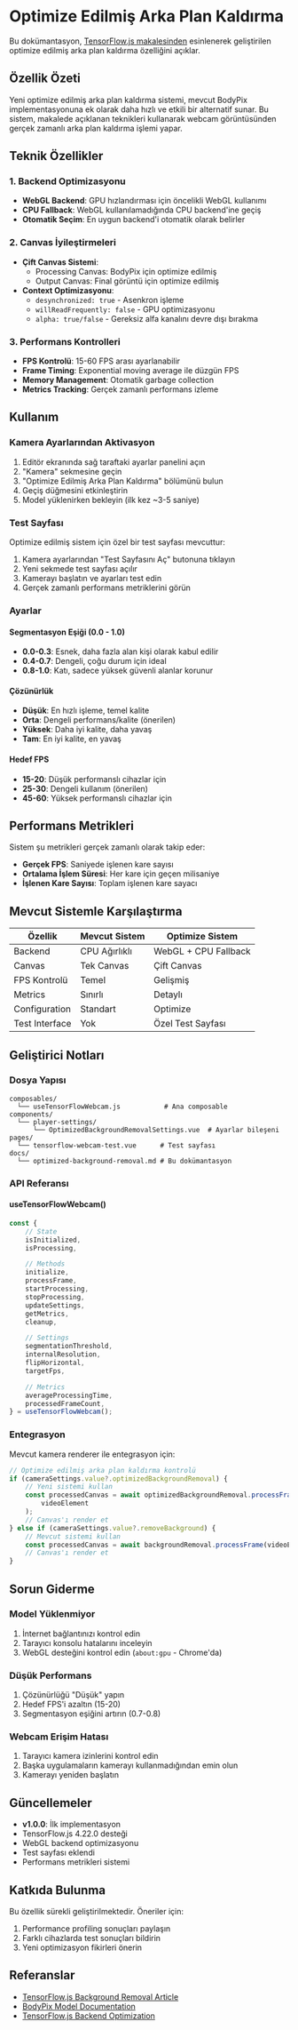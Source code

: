# Optimize Edilmiş Arka Plan Kaldırma

Bu dokümantasyon, [TensorFlow.js makalesinden](https://selvamsubbiah.com/change-background-for-videos-using-tensorflow-js/) esinlenerek geliştirilen optimize edilmiş arka plan kaldırma özelliğini açıklar.

## Özellik Özeti

Yeni optimize edilmiş arka plan kaldırma sistemi, mevcut BodyPix implementasyonuna ek olarak daha hızlı ve etkili bir alternatif sunar. Bu sistem, makalede açıklanan teknikleri kullanarak webcam görüntüsünden gerçek zamanlı arka plan kaldırma işlemi yapar.

## Teknik Özellikler

### 1. Backend Optimizasyonu

- **WebGL Backend**: GPU hızlandırması için öncelikli WebGL kullanımı
- **CPU Fallback**: WebGL kullanılamadığında CPU backend'ine geçiş
- **Otomatik Seçim**: En uygun backend'i otomatik olarak belirler

### 2. Canvas İyileştirmeleri

- **Çift Canvas Sistemi**:
  - Processing Canvas: BodyPix için optimize edilmiş
  - Output Canvas: Final görüntü için optimize edilmiş
- **Context Optimizasyonu**:
  - `desynchronized: true` - Asenkron işleme
  - `willReadFrequently: false` - GPU optimizasyonu
  - `alpha: true/false` - Gereksiz alfa kanalını devre dışı bırakma

### 3. Performans Kontrolleri

- **FPS Kontrolü**: 15-60 FPS arası ayarlanabilir
- **Frame Timing**: Exponential moving average ile düzgün FPS
- **Memory Management**: Otomatik garbage collection
- **Metrics Tracking**: Gerçek zamanlı performans izleme

## Kullanım

### Kamera Ayarlarından Aktivasyon

1. Editör ekranında sağ taraftaki ayarlar panelini açın
2. "Kamera" sekmesine geçin
3. "Optimize Edilmiş Arka Plan Kaldırma" bölümünü bulun
4. Geçiş düğmesini etkinleştirin
5. Model yüklenirken bekleyin (ilk kez ~3-5 saniye)

### Test Sayfası

Optimize edilmiş sistem için özel bir test sayfası mevcuttur:

1. Kamera ayarlarından "Test Sayfasını Aç" butonuna tıklayın
2. Yeni sekmede test sayfası açılır
3. Kamerayı başlatın ve ayarları test edin
4. Gerçek zamanlı performans metriklerini görün

### Ayarlar

#### Segmentasyon Eşiği (0.0 - 1.0)

- **0.0-0.3**: Esnek, daha fazla alan kişi olarak kabul edilir
- **0.4-0.7**: Dengeli, çoğu durum için ideal
- **0.8-1.0**: Katı, sadece yüksek güvenli alanlar korunur

#### Çözünürlük

- **Düşük**: En hızlı işleme, temel kalite
- **Orta**: Dengeli performans/kalite (önerilen)
- **Yüksek**: Daha iyi kalite, daha yavaş
- **Tam**: En iyi kalite, en yavaş

#### Hedef FPS

- **15-20**: Düşük performanslı cihazlar için
- **25-30**: Dengeli kullanım (önerilen)
- **45-60**: Yüksek performanslı cihazlar için

## Performans Metrikleri

Sistem şu metrikleri gerçek zamanlı olarak takip eder:

- **Gerçek FPS**: Saniyede işlenen kare sayısı
- **Ortalama İşlem Süresi**: Her kare için geçen milisaniye
- **İşlenen Kare Sayısı**: Toplam işlenen kare sayacı

## Mevcut Sistemle Karşılaştırma

| Özellik        | Mevcut Sistem | Optimize Sistem      |
| -------------- | ------------- | -------------------- |
| Backend        | CPU Ağırlıklı | WebGL + CPU Fallback |
| Canvas         | Tek Canvas    | Çift Canvas          |
| FPS Kontrolü   | Temel         | Gelişmiş             |
| Metrics        | Sınırlı       | Detaylı              |
| Configuration  | Standart      | Optimize             |
| Test Interface | Yok           | Özel Test Sayfası    |

## Geliştirici Notları

### Dosya Yapısı

```
composables/
  └── useTensorFlowWebcam.js           # Ana composable
components/
  └── player-settings/
      └── OptimizedBackgroundRemovalSettings.vue  # Ayarlar bileşeni
pages/
  └── tensorflow-webcam-test.vue      # Test sayfası
docs/
  └── optimized-background-removal.md # Bu dokümantasyon
```

### API Referansı

#### useTensorFlowWebcam()

```javascript
const {
	// State
	isInitialized,
	isProcessing,

	// Methods
	initialize,
	processFrame,
	startProcessing,
	stopProcessing,
	updateSettings,
	getMetrics,
	cleanup,

	// Settings
	segmentationThreshold,
	internalResolution,
	flipHorizontal,
	targetFps,

	// Metrics
	averageProcessingTime,
	processedFrameCount,
} = useTensorFlowWebcam();
```

### Entegrasyon

Mevcut kamera renderer ile entegrasyon için:

```javascript
// Optimize edilmiş arka plan kaldırma kontrolü
if (cameraSettings.value?.optimizedBackgroundRemoval) {
	// Yeni sistemi kullan
	const processedCanvas = await optimizedBackgroundRemoval.processFrame(
		videoElement
	);
	// Canvas'ı render et
} else if (cameraSettings.value?.removeBackground) {
	// Mevcut sistemi kullan
	const processedCanvas = await backgroundRemoval.processFrame(videoElement);
	// Canvas'ı render et
}
```

## Sorun Giderme

### Model Yüklenmiyor

1. İnternet bağlantınızı kontrol edin
2. Tarayıcı konsolu hatalarını inceleyin
3. WebGL desteğini kontrol edin (`about:gpu` - Chrome'da)

### Düşük Performans

1. Çözünürlüğü "Düşük" yapın
2. Hedef FPS'i azaltın (15-20)
3. Segmentasyon eşiğini artırın (0.7-0.8)

### Webcam Erişim Hatası

1. Tarayıcı kamera izinlerini kontrol edin
2. Başka uygulamaların kamerayı kullanmadığından emin olun
3. Kamerayı yeniden başlatın

## Güncellemeler

- **v1.0.0**: İlk implementasyon
- TensorFlow.js 4.22.0 desteği
- WebGL backend optimizasyonu
- Test sayfası eklendi
- Performans metrikleri sistemi

## Katkıda Bulunma

Bu özellik sürekli geliştirilmektedir. Öneriler için:

1. Performance profiling sonuçları paylaşın
2. Farklı cihazlarda test sonuçları bildirin
3. Yeni optimizasyon fikirleri önerin

## Referanslar

- [TensorFlow.js Background Removal Article](https://selvamsubbiah.com/change-background-for-videos-using-tensorflow-js/)
- [BodyPix Model Documentation](https://github.com/tensorflow/tfjs-models/tree/master/body-pix)
- [TensorFlow.js Backend Optimization](https://www.tensorflow.org/js/guide/platform_environment)
